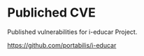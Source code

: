 # Publiched CVE

Published vulnerabilities for i-educar Project.


https://github.com/portabilis/i-educar